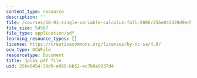 ```yaml
---
content_type: resource
description: ''
file: /courses/18-01-single-variable-calculus-fall-2006/25be045439d9ed90bb52ec7b8a9937d4_JXPe2J069c.pdf
file_size: 54567
file_type: application/pdf
learning_resource_types: []
license: https://creativecommons.org/licenses/by-nc-sa/4.0/
ocw_type: OCWFile
resourcetype: Document
title: 3play pdf file
uid: 25be0454-39d9-ed90-bb52-ec7b8a9937d4
---
```

